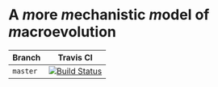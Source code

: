 # A *m*ore *m*echanistic *m*odel of *m*acroevolution




| Branch | Travis CI |
| ------------- | ------------- |
| `master` | [![Build Status](https://travis-ci.org/rscherrer/mmmm.svg?branch=master)](https://travis-ci.org/rscherrer/mmmm) |
